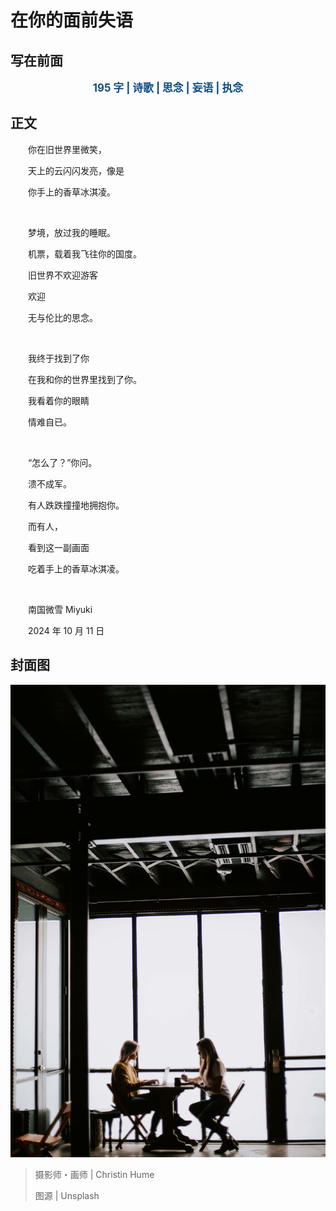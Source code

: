 # 在你的面前失语

## 写在前面

<p style="color:#0f4c81; text-align:center; font-weight:bold; font-size:larger;">195 字 | 诗歌 | 思念 | 妄语 | 执念</p>

## 正文

　　你在旧世界里微笑，

　　天上的云闪闪发亮，像是

　　你手上的香草冰淇凌。

<br />

　　梦境，放过我的睡眠。

　　机票，载着我飞往你的国度。

　　旧世界不欢迎游客

　　欢迎

　　无与伦比的思念。

<br />

　　我终于找到了你

　　在我和你的世界里找到了你。

　　我看着你的眼睛

　　情难自已。

<br />

　　“怎么了？”你问。

　　溃不成军。

　　有人跌跌撞撞地拥抱你。

　　而有人，

　　看到这一副画面

　　吃着手上的香草冰淇凌。

<br />

　　南国微雪 Miyuki

　　2024 年 10 月 11 日

## 封面图

![](https://raw.githubusercontent.com/TinySnow/GithubImageHosting/main/blog/articles/poems/christin-hume-PNWp1dZ7sO0-unsplash.jpg)

> 摄影师・画师 | Christin Hume
>
> 图源 | Unsplash